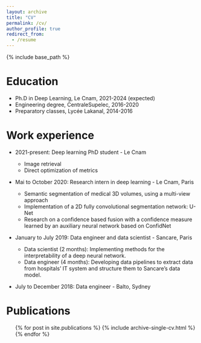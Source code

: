 ```yaml
---
layout: archive
title: "CV"
permalink: /cv/
author_profile: true
redirect_from:
  - /resume
---
```


{% include base_path %}

Education
======
* Ph.D in Deep Learning, Le Cnam, 2021-2024 (expected)
* Engineering degree, CentraleSupelec, 2016-2020
* Preparatory classes, Lycée Lakanal, 2014-2016

Work experience
======
* 2021-present: Deep learning PhD student - Le Cnam
  * Image retrieval
  * Direct optimization of metrics

* Mai to October 2020: Research intern in deep learning - Le Cnam, Paris
  * Semantic segmentation of medical 3D volumes, using a multi-view approach
  * Implementation of a 2D fully convolutional segmentation network: U-Net
  * Research on a confidence based fusion with a confidence measure learned by an auxiliary neural network based on ConfidNet

* January to July 2019: Data engineer and data scientist - Sancare, Paris
  * Data scientist (2 months): Implementing methods for the interpretability of a deep neural network.
  * Data engineer (4 months): Developing data pipelines to extract data from hospitals’ IT system and structure them
to Sancare’s data model.

* July to December 2018: Data engineer - Balto, Sydney

<!-- Skills
======
* Skill 1
* Skill 2
  * Sub-skill 2.1
  * Sub-skill 2.2
  * Sub-skill 2.3
* Skill 3 -->

Publications
======
  <ul>{% for post in site.publications %}
    {% include archive-single-cv.html %}
  {% endfor %}</ul>

<!-- Talks
======
  <ul>{% for post in site.talks %}
    {% include archive-single-talk-cv.html %}
  {% endfor %}</ul> -->

<!-- Teaching
======
  <ul>{% for post in site.teaching %}
    {% include archive-single-cv.html %}
  {% endfor %}</ul> -->

<!-- Service and leadership
======
* Currently signed in to 43 different slack teams -->

